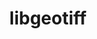 ---
title: "libgeotiff"
layout: cache
categories: [package, develop]
meta: {"compilers": ["apple-clang@16.0.0", "gcc@13.2.0"], "num_specs": 25, "num_specs_by_stack": {"ml-darwin-aarch64-mps": 6, "ml-linux-aarch64-cpu": 10, "ml-linux-aarch64-cuda": 10, "ml-linux-x86_64-cpu": 9, "ml-linux-x86_64-cuda": 9, "root": 25}, "oss": ["sequoia", "ubuntu24.04"], "platforms": ["darwin", "linux"], "stacks": ["ml-darwin-aarch64-mps", "ml-linux-aarch64-cpu", "ml-linux-aarch64-cuda", "ml-linux-x86_64-cpu", "ml-linux-x86_64-cuda", "root"], "targets": ["aarch64", "x86_64_v3"], "versions": ["1.7.1"]}
spec_details: [{"compiler": "gcc@13.2.0", "hash": "2wqtlidkc47xg3tq7z7ls6p64kxj5e2q", "os": "ubuntu24.04", "platform": "linux", "size": "-", "stacks": ["ml-linux-x86_64-cpu", "ml-linux-x86_64-cuda", "root"], "target": "x86_64_v3", "variants": ["build_system=autotools", "+jpeg", "+proj", "+zlib"], "versions": ["1.7.1"]}, {"compiler": "apple-clang@16.0.0", "hash": "34mv45imb5yaieqq7j3bfhuohjjj7upk", "os": "sequoia", "platform": "darwin", "size": "-", "stacks": ["ml-darwin-aarch64-mps", "root"], "target": "aarch64", "variants": ["build_system=autotools", "+jpeg", "+proj", "+zlib"], "versions": ["1.7.1"]}, {"compiler": "gcc@13.2.0", "hash": "3gcddy25pj35ujfg6caarb6udhr7kwwl", "os": "ubuntu24.04", "platform": "linux", "size": "-", "stacks": ["ml-linux-x86_64-cpu", "ml-linux-x86_64-cuda", "root"], "target": "x86_64_v3", "variants": ["build_system=autotools", "+jpeg", "+proj", "+zlib"], "versions": ["1.7.1"]}, {"compiler": "gcc@13.2.0", "hash": "47jtg6frai7trj77pya2fqbbetj3ogs7", "os": "ubuntu24.04", "platform": "linux", "size": "-", "stacks": ["ml-linux-x86_64-cpu", "ml-linux-x86_64-cuda", "root"], "target": "x86_64_v3", "variants": ["build_system=autotools", "+jpeg", "+proj", "+zlib"], "versions": ["1.7.1"]}, {"compiler": "apple-clang@16.0.0", "hash": "4njdxxtzp7fslcx6s65zgvc5nzo3l5f5", "os": "sequoia", "platform": "darwin", "size": "-", "stacks": ["ml-darwin-aarch64-mps", "root"], "target": "aarch64", "variants": ["build_system=autotools", "+jpeg", "+proj", "+zlib"], "versions": ["1.7.1"]}, {"compiler": "gcc@13.2.0", "hash": "4yjahfnlurv3syvuv3g5jokil6cjb5ul", "os": "ubuntu24.04", "platform": "linux", "size": "-", "stacks": ["ml-linux-aarch64-cpu", "ml-linux-aarch64-cuda", "root"], "target": "aarch64", "variants": ["build_system=autotools", "+jpeg", "+proj", "+zlib"], "versions": ["1.7.1"]}, {"compiler": "gcc@13.2.0", "hash": "5gw3iudrget3jhri2iwqygr2j3qvo7wb", "os": "ubuntu24.04", "platform": "linux", "size": "-", "stacks": ["ml-linux-x86_64-cpu", "ml-linux-x86_64-cuda", "root"], "target": "x86_64_v3", "variants": ["build_system=autotools", "+jpeg", "+proj", "+zlib"], "versions": ["1.7.1"]}, {"compiler": "gcc@13.2.0", "hash": "7d2rywtly6s3y3xl2vrpgbu27nk523uc", "os": "ubuntu24.04", "platform": "linux", "size": "-", "stacks": ["ml-linux-x86_64-cpu", "ml-linux-x86_64-cuda", "root"], "target": "x86_64_v3", "variants": ["build_system=autotools", "+jpeg", "+proj", "+zlib"], "versions": ["1.7.1"]}, {"compiler": "gcc@13.2.0", "hash": "7qfvvkz4kwxiyhfhaw5cw4ng7aeye3y5", "os": "ubuntu24.04", "platform": "linux", "size": "-", "stacks": ["ml-linux-aarch64-cpu", "ml-linux-aarch64-cuda", "root"], "target": "aarch64", "variants": ["build_system=autotools", "+jpeg", "+proj", "+zlib"], "versions": ["1.7.1"]}, {"compiler": "gcc@13.2.0", "hash": "afi5uzbv4fm6jjxqrqgdwfpb4jvfc5s5", "os": "ubuntu24.04", "platform": "linux", "size": "-", "stacks": ["ml-linux-x86_64-cpu", "ml-linux-x86_64-cuda", "root"], "target": "x86_64_v3", "variants": ["build_system=autotools", "+jpeg", "+proj", "+zlib"], "versions": ["1.7.1"]}, {"compiler": "apple-clang@16.0.0", "hash": "ahgsohhspgffuf5tmdygta56u67eywyj", "os": "sequoia", "platform": "darwin", "size": "-", "stacks": ["ml-darwin-aarch64-mps", "root"], "target": "aarch64", "variants": ["build_system=autotools", "+jpeg", "+proj", "+zlib"], "versions": ["1.7.1"]}, {"compiler": "gcc@13.2.0", "hash": "an7jsyblubzda7k4gxnfvffgbthndk2p", "os": "ubuntu24.04", "platform": "linux", "size": "-", "stacks": ["ml-linux-aarch64-cpu", "ml-linux-aarch64-cuda", "root"], "target": "aarch64", "variants": ["build_system=autotools", "+jpeg", "+proj", "+zlib"], "versions": ["1.7.1"]}, {"compiler": "gcc@13.2.0", "hash": "cgycgcifcboforx6aeelrmajpbidf2yu", "os": "ubuntu24.04", "platform": "linux", "size": "-", "stacks": ["ml-linux-x86_64-cpu", "ml-linux-x86_64-cuda", "root"], "target": "x86_64_v3", "variants": ["build_system=autotools", "+jpeg", "+proj", "+zlib"], "versions": ["1.7.1"]}, {"compiler": "gcc@13.2.0", "hash": "e3hzpk4ihchew5hbtvhigm7hgzcz73od", "os": "ubuntu24.04", "platform": "linux", "size": "-", "stacks": ["ml-linux-aarch64-cpu", "ml-linux-aarch64-cuda", "root"], "target": "aarch64", "variants": ["build_system=autotools", "+jpeg", "+proj", "+zlib"], "versions": ["1.7.1"]}, {"compiler": "apple-clang@16.0.0", "hash": "g3av2uhsodvhmjrxipwj5aaqgqy6etay", "os": "sequoia", "platform": "darwin", "size": "-", "stacks": ["ml-darwin-aarch64-mps", "root"], "target": "aarch64", "variants": ["build_system=autotools", "+jpeg", "+proj", "+zlib"], "versions": ["1.7.1"]}, {"compiler": "gcc@13.2.0", "hash": "l6zw5cjcoha7shv6pnriwmzl7hbadsrc", "os": "ubuntu24.04", "platform": "linux", "size": "-", "stacks": ["ml-linux-aarch64-cpu", "ml-linux-aarch64-cuda", "root"], "target": "aarch64", "variants": ["build_system=autotools", "+jpeg", "+proj", "+zlib"], "versions": ["1.7.1"]}, {"compiler": "gcc@13.2.0", "hash": "lpjjewleiepzcimu3mwbzzplohsx2epu", "os": "ubuntu24.04", "platform": "linux", "size": "-", "stacks": ["ml-linux-x86_64-cpu", "ml-linux-x86_64-cuda", "root"], "target": "x86_64_v3", "variants": ["build_system=autotools", "+jpeg", "+proj", "+zlib"], "versions": ["1.7.1"]}, {"compiler": "gcc@13.2.0", "hash": "lunadvjilazglcvls56hfqutsg5yuc47", "os": "ubuntu24.04", "platform": "linux", "size": "-", "stacks": ["ml-linux-x86_64-cpu", "ml-linux-x86_64-cuda", "root"], "target": "x86_64_v3", "variants": ["build_system=autotools", "+jpeg", "+proj", "+zlib"], "versions": ["1.7.1"]}, {"compiler": "gcc@13.2.0", "hash": "v7omgbywjcez4ozwzzxvi66w5c53zeio", "os": "ubuntu24.04", "platform": "linux", "size": "-", "stacks": ["ml-linux-aarch64-cpu", "ml-linux-aarch64-cuda", "root"], "target": "aarch64", "variants": ["build_system=autotools", "+jpeg", "+proj", "+zlib"], "versions": ["1.7.1"]}, {"compiler": "gcc@13.2.0", "hash": "voptqknxh3hsjqkofkwrya7pu5yuk6v2", "os": "ubuntu24.04", "platform": "linux", "size": "-", "stacks": ["ml-linux-aarch64-cpu", "ml-linux-aarch64-cuda", "root"], "target": "aarch64", "variants": ["build_system=autotools", "+jpeg", "+proj", "+zlib"], "versions": ["1.7.1"]}, {"compiler": "gcc@13.2.0", "hash": "wbu37tzggmvj5keyy472zmttjhimjhdg", "os": "ubuntu24.04", "platform": "linux", "size": "-", "stacks": ["ml-linux-aarch64-cpu", "ml-linux-aarch64-cuda", "root"], "target": "aarch64", "variants": ["build_system=autotools", "+jpeg", "+proj", "+zlib"], "versions": ["1.7.1"]}, {"compiler": "gcc@13.2.0", "hash": "whindfixg5qtavtol6rapq7bpu7zrt4b", "os": "ubuntu24.04", "platform": "linux", "size": "-", "stacks": ["ml-linux-aarch64-cpu", "ml-linux-aarch64-cuda", "root"], "target": "aarch64", "variants": ["build_system=autotools", "+jpeg", "+proj", "+zlib"], "versions": ["1.7.1"]}, {"compiler": "apple-clang@16.0.0", "hash": "xsqtfju2r5xlpx5dlfgppnimd6hnhu72", "os": "sequoia", "platform": "darwin", "size": "-", "stacks": ["ml-darwin-aarch64-mps", "root"], "target": "aarch64", "variants": ["build_system=autotools", "+jpeg", "+proj", "+zlib"], "versions": ["1.7.1"]}, {"compiler": "apple-clang@16.0.0", "hash": "xwi76o5chtxut2dx7gp4zhxqomfyanlm", "os": "sequoia", "platform": "darwin", "size": "-", "stacks": ["ml-darwin-aarch64-mps", "root"], "target": "aarch64", "variants": ["build_system=autotools", "+jpeg", "+proj", "+zlib"], "versions": ["1.7.1"]}, {"compiler": "gcc@13.2.0", "hash": "yvtmjfxdu26tka43u6sy5ep7jpxrwre4", "os": "ubuntu24.04", "platform": "linux", "size": "-", "stacks": ["ml-linux-aarch64-cpu", "ml-linux-aarch64-cuda", "root"], "target": "aarch64", "variants": ["build_system=autotools", "+jpeg", "+proj", "+zlib"], "versions": ["1.7.1"]}]
---